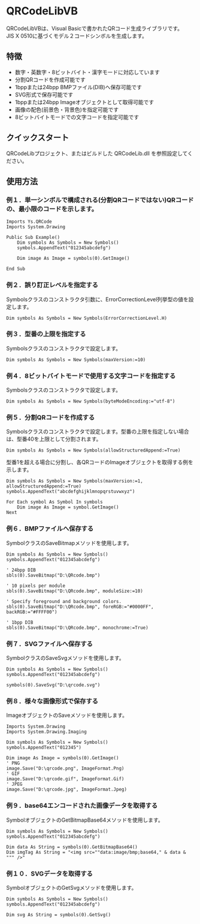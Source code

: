 # QRCodeLibVB
QRCodeLibVBは、Visual Basicで書かれたQRコード生成ライブラリです。  
JIS X 0510に基づくモデル２コードシンボルを生成します。

## 特徴
- 数字・英数字・8ビットバイト・漢字モードに対応しています
- 分割QRコードを作成可能です
- 1bppまたは24bpp BMPファイル(DIB)へ保存可能です
- SVG形式で保存可能です
- 1bppまたは24bpp Imageオブジェクトとして取得可能です 
- 画像の配色(前景色・背景色)を指定可能です
- 8ビットバイトモードでの文字コードを指定可能です

## クイックスタート
QRCodeLibプロジェクト、またはビルドした QRCodeLib.dll を参照設定してください。

## 使用方法
### 例１．単一シンボルで構成される(分割QRコードではない)QRコードの、最小限のコードを示します。
```vbnet
Imports Ys.QRCode
Imports System.Drawing

Public Sub Example()
    Dim symbols As Symbols = New Symbols()
    symbols.AppendText("012345abcdefg")

    Dim image As Image = symbols(0).GetImage()

End Sub
```

### 例２．誤り訂正レベルを指定する
Symbolsクラスのコンストラクタ引数に、ErrorCorrectionLevel列挙型の値を設定します。
```vbnet
Dim symbols As Symbols = New Symbols(ErrorCorrectionLevel.H)
```

### 例３．型番の上限を指定する
Symbolsクラスのコンストラクタで設定します。
```vbnet
Dim symbols As Symbols = New Symbols(maxVersion:=10)
```

### 例４．8ビットバイトモードで使用する文字コードを指定する
Symbolsクラスのコンストラクタで設定します。
```vbnet
Dim symbols As Symbols = New Symbols(byteModeEncoding:="utf-8")
```

### 例５．分割QRコードを作成する
Symbolsクラスのコンストラクタで設定します。型番の上限を指定しない場合は、型番40を上限として分割されます。

```vbnet
Dim symbols As Symbols = New Symbols(allowStructuredAppend:=True)
```
型番1を超える場合に分割し、各QRコードのImageオブジェクトを取得する例を示します。
```vbnet
Dim symbols As Symbols = New Symbols(maxVersion:=1, allowStructuredAppend:=True)
symbols.AppendText("abcdefghijklmnopqrstuvwxyz")

For Each symbol As Symbol In symbols
    Dim image As Image = symbol.GetImage()
Next
```

### 例６．BMPファイルへ保存する
SymbolクラスのSaveBitmapメソッドを使用します。
```vbnet
Dim symbols As Symbols = New Symbols()
symbols.AppendText("012345abcdefg")

' 24bpp DIB
sbls(0).SaveBitmap("D:\QRcode.bmp")
    
' 10 pixels per module
sbls(0).SaveBitmap("D:\QRcode.bmp", moduleSize:=10)
    
' Specify foreground and background colors.
sbls(0).SaveBitmap("D:\QRcode.bmp", foreRGB:="#0000FF", backRGB:="#FFFF00")
    
' 1bpp DIB
sbls(0).SaveBitmap("D:\QRcode.bmp", monochrome:=True)
```

### 例７．SVGファイルへ保存する
SymbolクラスのSaveSvgメソッドを使用します。
```vbnet
Dim symbols As Symbols = New Symbols()
symbols.AppendText("012345abcdefg")

symbols(0).SaveSvg("D:\qrcode.svg")
```

### 例８．様々な画像形式で保存する
ImageオブジェクトのSaveメソッドを使用します。

```vbnet
Imports System.Drawing
Imports System.Drawing.Imaging

Dim symbols As Symbols = New Symbols()
symbols.AppendText("012345")

Dim image As Image = symbols(0).GetImage()
' PNG
image.Save("D:\qrcode.png", ImageFormat.Png)
' GIF
image.Save("D:\qrcode.gif", ImageFormat.Gif)
' JPEG
image.Save("D:\qrcode.jpg", ImageFormat.Jpeg)
```

### 例９．base64エンコードされた画像データを取得する
SymbolオブジェクトのGetBitmapBase64メソッドを使用します。
```vbnet
Dim symbols As Symbols = New Symbols()
symbols.AppendText("012345abcdefg")

Dim data As String = symbols(0).GetBitmapBase64()
Dim imgTag As String = "<img src=""data:image/bmp;base64," & data & """ />"
```

### 例１０．SVGデータを取得する
SymbolオブジェクトのGetSvgメソッドを使用します。
```vbnet
Dim symbols As Symbols = New Symbols()
symbols.AppendText("012345abcdefg")

Dim svg As String = symbols(0).GetSvg()
```